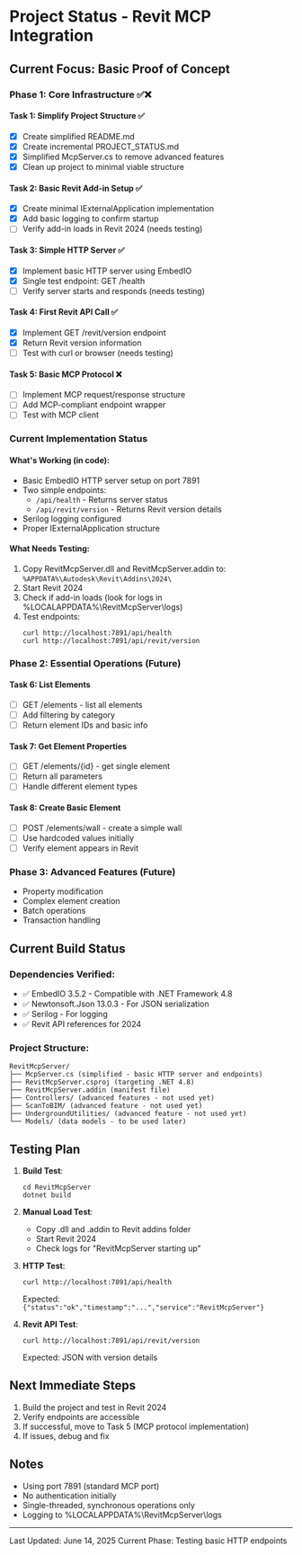 # Project Status - Revit MCP Integration

## Current Focus: Basic Proof of Concept

### Phase 1: Core Infrastructure ✅❌

#### Task 1: Simplify Project Structure ✅
- [x] Create simplified README.md
- [x] Create incremental PROJECT_STATUS.md
- [x] Simplified McpServer.cs to remove advanced features
- [x] Clean up project to minimal viable structure

#### Task 2: Basic Revit Add-in Setup ✅
- [x] Create minimal IExternalApplication implementation
- [x] Add basic logging to confirm startup
- [ ] Verify add-in loads in Revit 2024 (needs testing)

#### Task 3: Simple HTTP Server ✅
- [x] Implement basic HTTP server using EmbedIO
- [x] Single test endpoint: GET /health
- [ ] Verify server starts and responds (needs testing)

#### Task 4: First Revit API Call ✅
- [x] Implement GET /revit/version endpoint
- [x] Return Revit version information
- [ ] Test with curl or browser (needs testing)

#### Task 5: Basic MCP Protocol ❌
- [ ] Implement MCP request/response structure
- [ ] Add MCP-compliant endpoint wrapper
- [ ] Test with MCP client

### Current Implementation Status

#### What's Working (in code):
- Basic EmbedIO HTTP server setup on port 7891
- Two simple endpoints:
  - `/api/health` - Returns server status
  - `/api/revit/version` - Returns Revit version details
- Serilog logging configured
- Proper IExternalApplication structure

#### What Needs Testing:
1. Copy RevitMcpServer.dll and RevitMcpServer.addin to:
   `%APPDATA%\Autodesk\Revit\Addins\2024\`
2. Start Revit 2024
3. Check if add-in loads (look for logs in %LOCALAPPDATA%\RevitMcpServer\logs)
4. Test endpoints:
   ```
   curl http://localhost:7891/api/health
   curl http://localhost:7891/api/revit/version
   ```

### Phase 2: Essential Operations (Future)

#### Task 6: List Elements
- [ ] GET /elements - list all elements
- [ ] Add filtering by category
- [ ] Return element IDs and basic info

#### Task 7: Get Element Properties
- [ ] GET /elements/{id} - get single element
- [ ] Return all parameters
- [ ] Handle different element types

#### Task 8: Create Basic Element
- [ ] POST /elements/wall - create a simple wall
- [ ] Use hardcoded values initially
- [ ] Verify element appears in Revit

### Phase 3: Advanced Features (Future)
- Property modification
- Complex element creation
- Batch operations
- Transaction handling

## Current Build Status

### Dependencies Verified:
- ✅ EmbedIO 3.5.2 - Compatible with .NET Framework 4.8
- ✅ Newtonsoft.Json 13.0.3 - For JSON serialization
- ✅ Serilog - For logging
- ✅ Revit API references for 2024

### Project Structure:
```
RevitMcpServer/
├── McpServer.cs (simplified - basic HTTP server and endpoints)
├── RevitMcpServer.csproj (targeting .NET 4.8)
├── RevitMcpServer.addin (manifest file)
├── Controllers/ (advanced features - not used yet)
├── ScanToBIM/ (advanced feature - not used yet)
├── UndergroundUtilities/ (advanced feature - not used yet)
└── Models/ (data models - to be used later)
```

## Testing Plan

1. **Build Test**: 
   ```
   cd RevitMcpServer
   dotnet build
   ```

2. **Manual Load Test**: 
   - Copy .dll and .addin to Revit addins folder
   - Start Revit 2024
   - Check logs for "RevitMcpServer starting up"

3. **HTTP Test**: 
   ```
   curl http://localhost:7891/api/health
   ```
   Expected: `{"status":"ok","timestamp":"...","service":"RevitMcpServer"}`

4. **Revit API Test**: 
   ```
   curl http://localhost:7891/api/revit/version
   ```
   Expected: JSON with version details

## Next Immediate Steps

1. Build the project and test in Revit 2024
2. Verify endpoints are accessible
3. If successful, move to Task 5 (MCP protocol implementation)
4. If issues, debug and fix

## Notes

- Using port 7891 (standard MCP port)
- No authentication initially
- Single-threaded, synchronous operations only
- Logging to %LOCALAPPDATA%\RevitMcpServer\logs

---

Last Updated: June 14, 2025
Current Phase: Testing basic HTTP endpoints
